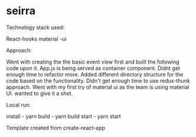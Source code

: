 # seirra

Technology stack used:

React-hooks
material -ui

Approach:

Went with creating the the basic event view first and built the following code upon it. App.js is being served as container component. Didnt get enough time to refactor more. Added different directory structure for the code based on the functionality. Didn't get enough time to use redux-thunk approach. Went with my first try of material ui as the team is using material UI. wanted to give it a shot.


Local run:

install - yarn
build - yarn build
start - yarn start

Template created from create-react-app